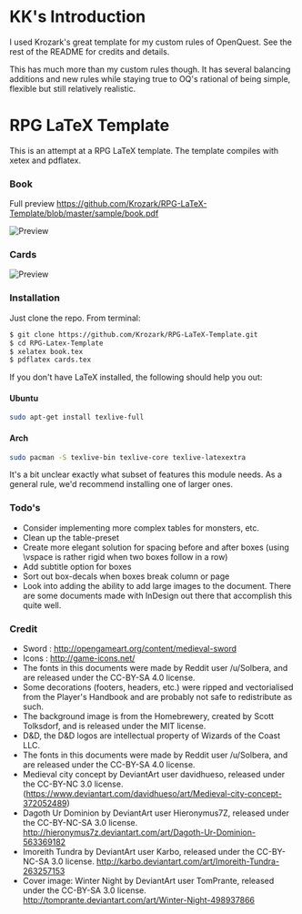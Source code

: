 
# KK's Introduction

I used Krozark's great template for my custom rules of OpenQuest. See the rest of the README for credits and details. 

This has much more than my custom rules though. It has several balancing additions and new rules while staying true to OQ's rational of being simple, flexible but still relatively realistic.


# RPG LaTeX Template

This is an attempt at a RPG LaTeX template.
The template compiles with xetex and pdflatex.

### Book
Full preview https://github.com/Krozark/RPG-LaTeX-Template/blob/master/sample/book.pdf

![Preview](https://raw.githubusercontent.com/Krozark/RPG-LaTeX-Template/master/sample/book.jpg)

### Cards
![Preview](https://raw.githubusercontent.com/Krozark/RPG-LaTeX-Template/master/sample/cards.png)

### Installation

Just clone the repo. From terminal:

```sh
$ git clone https://github.com/Krozark/RPG-LaTeX-Template.git
$ cd RPG-Latex-Template
$ xelatex book.tex
$ pdflatex cards.tex
```

If you don't have LaTeX installed, the following should help you out:
#### Ubuntu
```sh
sudo apt-get install texlive-full
```
#### Arch
```sh
sudo pacman -S texlive-bin texlive-core texlive-latexextra
```
It's a bit unclear exactly what subset of features this module needs. As a general rule, we'd recommend installing one of larger ones.

### Todo's

 - Consider implementing more complex tables for monsters, etc.
 - Clean up the table-preset
 - Create more elegant solution for spacing before and after boxes (using \vspace is rather rigid when two boxes follow in a row)
 - Add subtitle option for boxes
 - Sort out box-decals when boxes break column or page
 - Look into adding the ability to add large images to the document. There are some documents made with InDesign out there that accomplish this quite well.


### Credit

 - Sword : http://opengameart.org/content/medieval-sword
 - Icons : http://game-icons.net/
 - The fonts in this documents were made by Reddit user /u/Solbera, and are released under the CC-BY-SA 4.0 license.
 - Some decorations (footers, headers, etc.) were ripped and vectorialised from the Player's Handbook and are probably not safe to redistribute as such.
 - The background image is from the Homebrewery, created by Scott Tolksdorf, and is released under the MIT license.
 - D\&D, the D\&D logos are intellectual property of Wizards of the Coast LLC.
 - The fonts in this documents were made by Reddit user /u/Solbera, and are released under the CC-BY-SA 4.0 license.
 - Medieval city concept by DeviantArt user davidhueso, released under the CC-BY-NC 3.0 license. (https://www.deviantart.com/davidhueso/art/Medieval-city-concept-372052489)
 - Dagoth Ur Dominion by DeviantArt user Hieronymus7Z, released under the CC-BY-NC-SA 3.0 license. http://hieronymus7z.deviantart.com/art/Dagoth-Ur-Dominion-563369182
 - Imoreith Tundra by DeviantArt user Karbo, released under the CC-BY-NC-SA 3.0 license. http://karbo.deviantart.com/art/Imoreith-Tundra-263257153
 - Cover image: Winter Night by DeviantArt user TomPrante, released under the CC-BY-SA 3.0 license. http://tomprante.deviantart.com/art/Winter-Night-498937866
 

